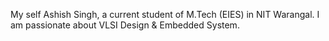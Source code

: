 My self Ashish Singh, a current student of M.Tech (EIES) in NIT Warangal.
I am passionate about VLSI Design & Embedded System.
